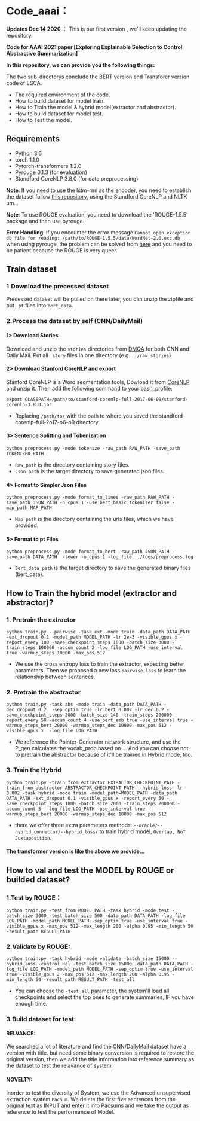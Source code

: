 # Code_aaai：

**Updates Dec 14 2020** ： This is our first version , we'll keep updating the repository.  

**Code for AAAI 2021 paper [Exploring Explainable Selection to Control Abstractive Summarization]**

**In this repository, we can provide you the following things:**

The two sub-directorys conclude the BERT version and Transforer version code of ESCA.
* The required environment of the code.
* How to build dataset for model train. 
* How to Train the model & hybrid model(extractor and abstractor).
* How to build dataset for model test. 
* How to Test the model.

## Requirements
* Python 3.6
* torch 1.1.0
* Pytorch-transformers 1.2.0
* Pyrouge 0.1.3 (for evaluation)
* Standford CoreNLP 3.8.0 (for data preprocessing)

**Note**: If you need to use the lstm-rnn as the encoder, you need to establish the dataset follow [this repository](https://github.com/abisee/cnn-dailymail), using the Standford CoreNLP and NLTK um...

**Note**: To use ROUGE evaluation, you need to download the 'ROUGE-1.5.5' package and then use pyrouge.

**Error Handling**: If you encounter the error message `Cannot open exception db file for reading: /path/to/ROUGE-1.5.5/data/WordNet-2.0.exc.db` when using pyrouge, the problem can be solved from [here](https://github.com/tagucci/pythonrouge#error-handling) and you need to be patient because the ROUGE is very queer.

## Train dataset
### 1.Download the precessed dataset

Precessed dataset will be pulled on there later, you can unzip the zipfile and put `.pt` files into `bert_data`.

### 2.Process the dataset by self (CNN/DailyMail)

#### 1> Download Stories
Download and unzip the `stories` directories from [DMQA](http://cs.nyu.edu/~kcho/DMQA/) for both CNN and Daily Mail. Put all  `.story` files in one directory (e.g. `../raw_stories`)

#### 2> Download Stanford CoreNLP and export
Stanford CoreNLP is a Word segmentation tools, Dowload it from [CoreNLP](https://stanfordnlp.github.io/CoreNLP/) and unzip it. Then add the following command to your bash_profile:
```
export CLASSPATH=/path/to/stanford-corenlp-full-2017-06-09/stanford-corenlp-3.8.0.jar
```
* Replacing `/path/to/` with the path to where you saved the standford-corenlp-full-2o17-o6-o9 directory.

#### 3> Sentence Splitting and Tokenization
```
python preprocess.py -mode tokenize -raw_path RAW_PATH -save_path TOKENIZED_PATH
```
* `Raw_path` is the directory containing story files.
* `Json_path` is the target directory to save generated json files.

#### 4> Format to Simpler Json Files
```
python preprocess.py -mode format_to_lines -raw_path RAW_PATH -save_path JSON_PATH -n_cpus 1 -use_bert_basic_tokenizer false -map_path MAP_PATH
```
* `Map_path` is the directory containing the urls files, which we have provided.

#### 5> Format to pt Files
```
python preprocess.py -mode format_to_bert -raw_path JSON_PATH -save_path DATA_PATH  -lower -n_cpus 1 -log_file ../logs/preprocess.log
```
* `Bert_data_path` is the target directory to save the generated binary files (bert_data).

## How to Train the hybrid model (extractor and abstractor)?

### 1. Pretrain the extractor
```
python train.py --pairwise -task ext -mode train -data_path DATA_PATH -ext_dropout 0.1 -model_path MODEL_PATH -lr 2e-3 -visible_gpus x -report_every 100 -save_checkpoint_steps 1000 -batch_size 3000 -train_steps 100000 -accum_count 2 -log_file LOG_PATH -use_interval true -warmup_steps 10000 -max_pos 512
```

* We use the cross entropy loss to train the extractor, expecting better parameters. Then we proposed a new loss `pairwise loss` to learn the relationship between sentences.

### 2. Pretrain the abstractor
```
python train.py -task abs -mode train -data_path DATA_PATH -dec_dropout 0.2  -sep_optim true -lr_bert 0.002 -lr_dec 0.2 -save_checkpoint_steps 2000 -batch_size 140 -train_steps 200000 -report_every 50 -accum_count 4 -use_bert_emb true -use_interval true -warmup_steps_bert 20000 -warmup_steps_dec 10000 -max_pos 512 -visible_gpus x  -log_file LOG_PATH
```
* We reference the Pointer-Generator network structure, and use the P_gen calculates the vocab_prob based on ... And you can choose not to pretrain the abstractor because of it'll be trained in Hybrid mode, too.

### 3. Train the Hybrid
```
python train.py -train_from_extractor EXTRACTOR_CHECKPOINT_PATH -train_from_abstractor ABSTRACTOR_CHECKPOINT_PATH --hybrid_loss -lr 0.002 -task hybrid -mode train -model_path=MODEL_PATH -data_path DATA_PATH -ext_dropout 0.1 -visible_gpus x -report_every 50 -save_checkpoint_steps 1800 -batch_size 2000 -train_steps 200000 -accum_count 5  -log_file LOG_PATH -use_interval true -warmup_steps_bert 20000 -warmup_steps_dec 10000 -max_pos 512 
```
* there we offer three extra parameters methods: `--oracle/--hybrid_connector/--hybrid_loss/` to train hybrid model, `Overlap, NoT Juxtaposition`.

#### The transformer version is like the above we provide...

## How to val and test the MODEL by ROUGE or builded dataset?

### 1.Test by ROUGE：
```
python train.py -test_from MODEL_PATH -task hybrid -mode test -batch_size 3000 -test_batch_size 500 -data_path DATA_PATH -log_file LOG_PATH -model_path MODEL_PATH -sep_optim true -use_interval true -visible_gpus x -max_pos 512 -max_length 200 -alpha 0.95 -min_length 50 -result_path RESULT_PATH
```
### 2.Validate by ROUGE:
```
python train.py -task hybrid -mode validate -batch_size 15000 --hybrid_loss -control Rel -test_batch_size 15000 -data_path DATA_PATH -log_file LOG_PATH -model_path MODEL_PATH -sep_optim true -use_interval true -visible_gpus 2 -max_pos 512 -max_length 200 -alpha 0.95 -min_length 50 -result_path RESULT_PATH -test_all 
```
* You can choose the `-test_all` parameter, the system'll load all checkpoints and select the top ones to generate summaries, IF you have enough time.

### 3.Build dataset for test:

#### RELVANCE:
We searched a lot of literature and find the CNN/DailyMail dataset have a version with title. but need some binary conversion is required to restore the original version, then we add the title information into reference summary as the dataset to test the relavance of system.

#### NOVELTY:
Inorder to test the diversity of System, we use the Advanced unsupervised extraction system `PacSum`. We delete the first five sentences from the original text as INPUT and enter it into Pacsums and we take the output as reference to test the performance of Model. 














